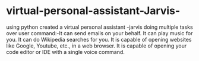 # virtual-personal-assistant-Jarvis-
using python created a virtual personal assistant -jarvis doing multiple tasks over user command:-It can send emails on your behalf. It can play music for you. It can do Wikipedia searches for you. It is capable of opening websites like Google, Youtube, etc., in a web browser. It is capable of opening your code editor or IDE with a single voice command.
